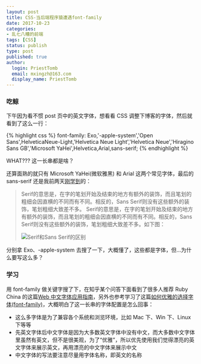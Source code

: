 ```yaml
---
layout: post
title: CSS-当后端程序猿遭遇font-family
date: 2017-10-23
categories:
- 乱七八糟的前端
tags: [CSS]
status: publish
type: post
published: true
author:
  login: PriestTomb
  email: mxingzh@163.com
  display_name: PriestTomb
---
```


### 吃鲸

下午因为看不惯 post 页中的英文字体，想看看 CSS 调整下博客的字体，然后就看到了这么一行：

{% highlight css %}
  font-family: Exo,'-apple-system','Open Sans',HelveticaNeue-Light,'Helvetica Neue Light','Helvetica Neue','Hiragino Sans GB','Microsoft YaHei',Helvetica,Arial,sans-serif;
{% endhighlight %}

WHAT??? 这一长串都是啥？

还算面熟的就只有 Microsoft YaHei(微软雅黑) 和 Arial 这两个常见字体，最后的 sans-serif 还是我前两天[刚学到](https://kb.cnblogs.com/page/192018/)的：

> Serif的意思是，在字的笔划开始及结束的地方有额外的装饰，而且笔划的粗细会因直横的不同而有不同。相反的，Sans Serif则没有这些额外的装饰，笔划粗细大致差不多。
> Serif的意思是，在字的笔划开始及结束的地方有额外的装饰，而且笔划的粗细会因直横的不同而有不同。相反的，Sans Serif则没有这些额外的装饰，笔划粗细大致差不多。如下图：
>
> ![Serif和Sans Serif的区别](http://oxujjb0ls.bkt.clouddn.com/Serif%E5%92%8CSans%20Serif%E7%9A%84%E5%8C%BA%E5%88%AB.jpg)

分别拿 Exo、-apple-system 去搜了一下，大概懂了，这些都是字体，但...为什么要写这么多？

### 学习

用 font-family 做关键字搜了下，在知乎某个问答下面看到了很多人推荐 Ruby China 的这篇[Web 中文字体应用指南](https://ruby-china.org/topics/14005)，另外也参考学习了这篇[如何优雅的选择字体(font-family)](https://segmentfault.com/a/1190000006110417)，大概明白了这一长串的字体配置是怎么回事：

* 这么多字体是为了兼容各个系统和浏览环境，比如 Mac 下、Win 下、Linux 下等等
* 先英文字体后中文字体是因为大多数英文字体中没有中文，而大多数中文字体里虽然有英文，但不是很美观，为了“优雅”，所以优先使用我们觉得漂亮的英文字体来展示英文，再用漂亮的中文字体来展示中文
* 中文字体的写法要注意尽量用字体名称，即英文的名称
